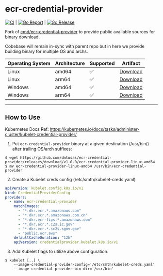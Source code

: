 # ecr-credential-provider

[![CI](https://github.com/dntosas/ecr-credential-provider/actions/workflows/ci.yml/badge.svg?branch=main)](https://github.com/dntosas/ecr-credential-provider/actions/workflows/ci.yml) | [![Go Report](https://goreportcard.com/badge/github.com/dntosas/ecr-credential-provider)](https://goreportcard.com/badge/github.com/dntosas/ecr-credential-provider) | [![Go Release](https://github.com/dntosas/ecr-credential-provider/actions/workflows/release.yml/badge.svg)](https://github.com/dntosas/ecr-credential-provider/actions/workflows/release.yml)

Fork of [cmd/ecr-credential-provider](https://github.com/kubernetes/cloud-provider-aws/tree/master/cmd/ecr-credential-provider) to provide public available sources for binary download.

Cobebase will remain in-sync with parent repo but in here we provide building binary for multiple OS and archs.

| Operating System | Architecture | Supported         | Artifact                              |
|------------------|--------------|-------------------|---------------------------------------|
| Linux            | amd64        | :white_check_mark: | [Download](https://github.com/dntosas/ecr-credential-provider/releases)                         |
| Linux            | arm64        | :white_check_mark: | [Download](https://github.com/dntosas/ecr-credential-provider/releases)                         |
| Windows          | amd64        | :white_check_mark:               | [Download](https://github.com/dntosas/ecr-credential-provider/releases)                         |
| Windows          | arm64        | :white_check_mark:               | [Download](https://github.com/dntosas/ecr-credential-provider/releases)                         |

---
 ## How to Use

Kubernetes Docs Ref: https://kubernetes.io/docs/tasks/administer-cluster/kubelet-credential-provider/

1) Put `ecr-credential-provider` binary at a given destination (/usr/bin/) after trailing OS/arch suffixes:
```
$ wget https://github.com/dntosas/ecr-credential-provider/releases/download/v1.0.0/ecr-credential-provider-linux-amd64
$ mv ecr-credential-provider-linux-amd64 /usr/bin/ecr-credential-provider
```

2) Create a Kubelet creds config (/etc/smth/kubelet-creds.yaml)
```yaml
apiVersion: kubelet.config.k8s.io/v1
kind: CredentialProviderConfig
providers:
  - name: ecr-credential-provider
    matchImages:
      - "*.dkr.ecr.*.amazonaws.com"
      - "*.dkr.ecr.*.amazonaws.com.cn"
      - "*.dkr.ecr-fips.*.amazonaws.com"
      - "*.dkr.ecr.*.c2s.ic.gov"
      - "*.dkr.ecr.*.sc2s.sgov.gov"
      - "public.ecr.aws"
    defaultCacheDuration: "12h"
    apiVersion: credentialprovider.kubelet.k8s.io/v1
```

3) Add Kubelet flags to utilize above configuration:
```
$ kubelet [..] \
    --image-credential-provider-config='/etc/smth/kubelet-creds.yaml'
    --image-credential-provider-bin-dir='/usr/bin'
```